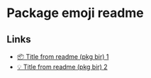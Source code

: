 # Package emoji readme

## Links

- [📦 Title from readme (pkg bir) 1](https://example.com)
- [💡 Title from readme (pkg bir) 2](https://example.org)
